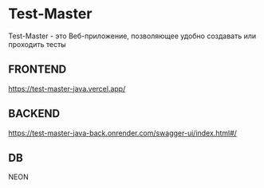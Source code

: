 # Test-Master
Test-Master - это Веб-приложение, позволяющее удобно создавать или проходить тесты

## FRONTEND
https://test-master-java.vercel.app/

## BACKEND
https://test-master-java-back.onrender.com/swagger-ui/index.html#/

## DB
NEON

